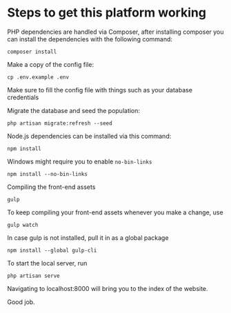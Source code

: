 # Steps to get this platform working
PHP dependencies are handled via Composer, after installing composer you can install the dependencies with the following command:

```composer install```

Make a copy of the config file:

```cp .env.example .env```

Make sure to fill the config file with things such as your database credentials

Migrate the database and seed the population:

```php artisan migrate:refresh --seed```

Node.js dependencies can be installed via this command:

```npm install```

Windows might require you to enable ```no-bin-links```

```npm install --no-bin-links```

Compiling the front-end assets

```gulp```

To keep compiling your front-end assets whenever you make a change, use

```gulp watch```

In case gulp is not installed, pull it in as a global package

```npm install --global gulp-cli```

To start the local server, run

```php artisan serve```

Navigating to localhost:8000 will bring you to the index of the website.

Good job.
